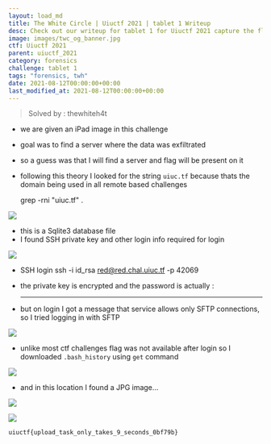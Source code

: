 ```yaml
---
layout: load_md
title: The White Circle | Uiuctf 2021 | tablet 1 Writeup
desc: Check out our writeup for tablet 1 for Uiuctf 2021 capture the flag competition.
image: images/twc_og_banner.jpg
ctf: Uiuctf 2021
parent: uiuctf_2021
category: forensics
challenge: tablet 1
tags: "forensics, twh"
date: 2021-08-12T00:00:00+00:00
last_modified_at: 2021-08-12T00:00:00+00:00
---
```



> Solved by : thewhiteh4t

- we are given an iPad image in this challenge
- goal was to find a server where the data was exfiltrated
- so a guess was that I will find a server and flag will be present on it
- following this theory I looked for the string `uiuc.tf` because thats the domain being used in all remote based challenges


    grep -rni "uiuc.tf" .


![](https://i.imgur.com/2AoBT9W.png)

- this is a Sqlite3 database file
- I found SSH private key and other login info required for login


![](https://i.imgur.com/dkItbjg.png)



- SSH login
    ssh -i id_rsa red@red.chal.uiuc.tf -p 42069


- the private key is encrypted and the password is actually :
    ********


- but on login I got a message that service allows only SFTP connections, so I tried logging in with SFTP


![](https://i.imgur.com/nzKD3JV.png)

- unlike most ctf challenges flag was not available after login so I downloaded `.bash_history` using `get` command


![](https://i.imgur.com/DXCDagb.png)

- and in this location I found a JPG image…


![](https://i.imgur.com/VgitoW9.png)



![](https://i.imgur.com/rN1zUxn.png)



    uiuctf{upload_task_only_takes_9_seconds_0bf79b}



